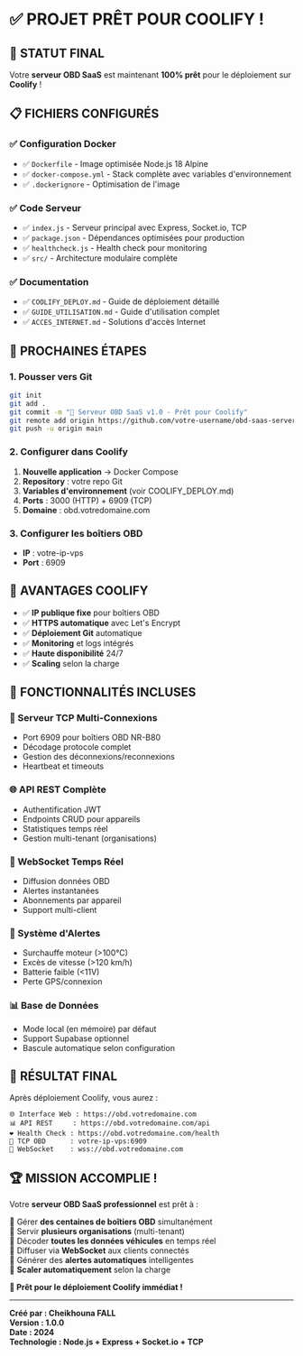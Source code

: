 # ✅ PROJET PRÊT POUR COOLIFY !

## 🎯 **STATUT FINAL**

Votre **serveur OBD SaaS** est maintenant **100% prêt** pour le déploiement sur **Coolify** !

## 📋 **FICHIERS CONFIGURÉS**

### ✅ **Configuration Docker**
- ✅ `Dockerfile` - Image optimisée Node.js 18 Alpine
- ✅ `docker-compose.yml` - Stack complète avec variables d'environnement
- ✅ `.dockerignore` - Optimisation de l'image

### ✅ **Code Serveur**
- ✅ `index.js` - Serveur principal avec Express, Socket.io, TCP
- ✅ `package.json` - Dépendances optimisées pour production
- ✅ `healthcheck.js` - Health check pour monitoring
- ✅ `src/` - Architecture modulaire complète

### ✅ **Documentation**
- ✅ `COOLIFY_DEPLOY.md` - Guide de déploiement détaillé
- ✅ `GUIDE_UTILISATION.md` - Guide d'utilisation complet
- ✅ `ACCES_INTERNET.md` - Solutions d'accès Internet

## 🚀 **PROCHAINES ÉTAPES**

### **1. Pousser vers Git**
```bash
git init
git add .
git commit -m "🚀 Serveur OBD SaaS v1.0 - Prêt pour Coolify"
git remote add origin https://github.com/votre-username/obd-saas-server.git
git push -u origin main
```

### **2. Configurer dans Coolify**
1. **Nouvelle application** → Docker Compose
2. **Repository** : votre repo Git
3. **Variables d'environnement** (voir COOLIFY_DEPLOY.md)
4. **Ports** : 3000 (HTTP) + 6909 (TCP)
5. **Domaine** : obd.votredomaine.com

### **3. Configurer les boîtiers OBD**
- **IP** : votre-ip-vps
- **Port** : 6909

## 🎯 **AVANTAGES COOLIFY**

- ✅ **IP publique fixe** pour boîtiers OBD
- ✅ **HTTPS automatique** avec Let's Encrypt
- ✅ **Déploiement Git** automatique
- ✅ **Monitoring** et logs intégrés
- ✅ **Haute disponibilité** 24/7
- ✅ **Scaling** selon la charge

## 🔧 **FONCTIONNALITÉS INCLUSES**

### **📡 Serveur TCP Multi-Connexions**
- Port 6909 pour boîtiers OBD NR-B80
- Décodage protocole complet
- Gestion des déconnexions/reconnexions
- Heartbeat et timeouts

### **🌐 API REST Complète**
- Authentification JWT
- Endpoints CRUD pour appareils
- Statistiques temps réel
- Gestion multi-tenant (organisations)

### **📡 WebSocket Temps Réel**
- Diffusion données OBD
- Alertes instantanées
- Abonnements par appareil
- Support multi-client

### **🚨 Système d'Alertes**
- Surchauffe moteur (>100°C)
- Excès de vitesse (>120 km/h)
- Batterie faible (<11V)
- Perte GPS/connexion

### **📊 Base de Données**
- Mode local (en mémoire) par défaut
- Support Supabase optionnel
- Bascule automatique selon configuration

## 🎊 **RÉSULTAT FINAL**

Après déploiement Coolify, vous aurez :

```
🌐 Interface Web : https://obd.votredomaine.com
📊 API REST     : https://obd.votredomaine.com/api  
❤️ Health Check : https://obd.votredomaine.com/health
🔌 TCP OBD      : votre-ip-vps:6909
📡 WebSocket    : wss://obd.votredomaine.com
```

## 🏆 **MISSION ACCOMPLIE !**

Votre **serveur OBD SaaS professionnel** est prêt à :

🔸 Gérer **des centaines de boîtiers OBD** simultanément  
🔸 Servir **plusieurs organisations** (multi-tenant)  
🔸 Décoder **toutes les données véhicules** en temps réel  
🔸 Diffuser via **WebSocket** aux clients connectés  
🔸 Générer des **alertes automatiques** intelligentes  
🔸 **Scaler automatiquement** selon la charge  

**🚀 Prêt pour le déploiement Coolify immédiat !**

---

**Créé par : Cheikhouna FALL**  
**Version : 1.0.0**  
**Date : 2024**  
**Technologie : Node.js + Express + Socket.io + TCP** 